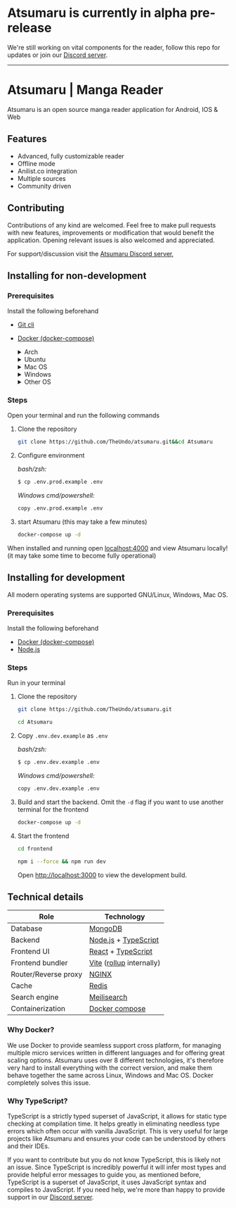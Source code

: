 # Atsumaru is currently in alpha pre-release
We're still working on vital components for the reader, follow this repo for updates or join our [Discord server](https://discord.gg/Tj4QmEF4uV).
***

# Atsumaru | Manga Reader
Atsumaru is an open source manga reader application for Android, IOS & Web

## Features
- Advanced, fully customizable reader
- Offline mode
- Anilist.co integration
- Multiple sources
- Community driven

## Contributing
Contributions of any kind are welcomed. Feel free to make pull requests with new features, improvements or modification that would benefit the application. Opening relevant issues is also welcomed and appreciated.

For support/discussion visit the [Atsumaru Discord server](https://discord.gg/Tj4QmEF4uV),

## Installing for non-development
### Prerequisites
Install the following beforehand
- [Git cli](https://git-scm.com/downloads)
- [Docker (docker-compose)](https://www.docker.com/get-started)

   <details>
   <summary>Arch</summary>
   
   ```sh
   sudo pacman -S docker
   ```
  </details>

  <details>
   <summary>Ubuntu</summary>
   
   Guide: https://docs.docker.com/engine/install/ubuntu/
  </details>

   <details>
   <summary>Mac OS</summary>
   
   ```sh
   brew install docker-compose
   ```
  </details>

  <details>
   <summary>Windows</summary>
   With chocololatey:
   
   ```sh
   choco install docker-compose
   ```

   *or*

   With installer: https://www.docker.com/get-started/
  </details>
  <details>
   <summary>Other OS</summary>
   Google/Duck it or use this link: https://www.docker.com/get-started/
  </details>

### Steps
Open your terminal and run the following commands
1. Clone the repository
   ```sh
   git clone https://github.com/TheUndo/atsumaru.git&&cd Atsumaru
    ```
3. Configure environment

   *bash/zsh:*
   ```sh
   $ cp .env.prod.example .env
   ```
   *Windows cmd/powershell:*
   ```sh
   copy .env.prod.example .env
   ```
3. 
   start Atsumaru (this may take a few minutes)
   ```sh
   docker-compose up -d
   ```

When installed and running open [localhost:4000](http://localhost:4000) and view Atsumaru locally! (it may take some time to become fully operational)

## Installing for development
All modern operating systems are supported GNU/Linux, Windows, Mac OS.
### Prerequisites
Install the following beforehand
- [Docker (docker-compose)](https://www.docker.com/get-started)
- [Node.js](https://nodejs.dev/)

### Steps
Run in your terminal
1. Clone the repository
   ```sh
   git clone https://github.com/TheUndo/atsumaru.git
    ```
    ```sh
   cd Atsumaru
    ```
3. Copy `.env.dev.example` as `.env`

   *bash/zsh:*
   ```sh
   $ cp .env.dev.example .env
   ```
   *Windows cmd/powershell:*
   ```sh
   copy .env.dev.example .env
   ```
4. Build and start the backend. Omit the `-d` flag if you want to use another terminal for the frontend
   ```sh
   docker-compose up -d
   ```
5. Start the frontend
   ```sh
   cd frontend
   ```
   ```sh
   npm i --force && npm run dev
   ```
   Open <a href="http://localhost:3000" target="_blank">http://localhost:3000</a> to view the development build.

## Technical details
| Role                 | Technology                                                                                                                              |
| -------------------- | --------------------------------------------------------------------------------------------------------------------------------------- |
| Database             | <a href="https://www.mongodb.com/" target="_blank">MongoDB</a>                                                                          |
| Backend              | [Node.js](https://nodejs.dev/) + <a href="https://www.typescriptlang.org/" target="_blank">TypeScript</a>                               |
| Frontend UI          | <a href="https://reactjs.org/" target="_blank">React</a> + <a href="https://www.typescriptlang.org/" target="_blank">TypeScript</a>     |
| Frontend bundler     | <a href="https://vitejs.dev/" target="_blank">Vite</a> (<a href="https://rollupjs.org/guide/en/" target="_blank">rollup</a> internally) |
| Router/Reverse proxy | <a href="https://nginx.org/en/" target="_blank">NGINX</a>                                                                               |
| Cache                | <a href="https://redis.io/" target="_blank">Redis</a>                                                                                   |
| Search engine        | <a href="https://www.meilisearch.com/" target="_blank">Meilisearch</a>                                                                  |
| Containerization     | <a href="https://docs.docker.com/compose/" target="_blank">Docker compose</a>                                                           |

### Why Docker?
We use Docker to provide seamless support cross platform, for managing multiple micro services written in different languages and for offering great scaling options. Atsumaru uses over 8 different technologies, it's therefore very hard to install everything with the correct version, and make them behave together the same across Linux, Windows and Mac OS. Docker completely solves this issue.

### Why TypeScript?
TypeScript is a strictly typed superset of JavaScript, it allows for static type checking at compilation time. It helps greatly in eliminating needless type errors which often occur with vanilla JavaScript. This is very useful for large projects like Atsumaru and ensures your code can be understood by others and their IDEs.

If you want to contribute but you do not know TypeScript, this is likely not an issue. Since TypeScript is incredibly powerful it will infer most types and provide helpful error messages to guide you, as mentioned before, TypeScript is a superset of JavaScript, it uses JavaScript syntax and compiles to JavaScript. If you need help, we're more than happy to provide support in our [Discord server](https://discord.gg/Tj4QmEF4uV).
